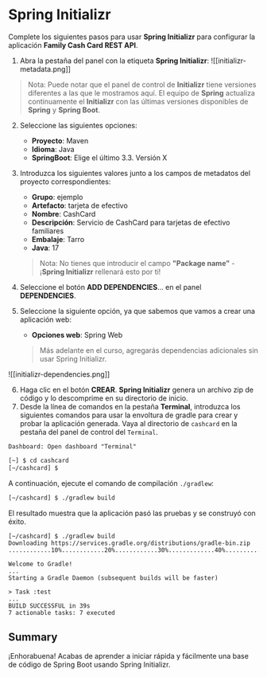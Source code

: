 # Spring Initializr

Complete los siguientes pasos para usar **Spring Initializr** para configurar la aplicación **Family Cash Card REST API**.

1. Abra la pestaña del panel con la etiqueta **Spring Initializr**:
![[initializr-metadata.png]]
> Nota: Puede notar que el panel de control de **Initializr** tiene versiones diferentes a las que le mostramos aquí. El equipo de **Spring** actualiza continuamente el **Initializr** con las últimas versiones disponibles de **Spring** y **Spring Boot**.


2. Seleccione las siguientes opciones:
	- **Proyecto**: Maven
	- **Idioma**: Java
	- **SpringBoot**: Elige el último 3.3. Versión X

3. Introduzca los siguientes valores junto a los campos de metadatos del proyecto correspondientes:
	- **Grupo**: ejemplo
	- **Artefacto**: tarjeta de efectivo
	- **Nombre**: CashCard
	- **Descripción**: Servicio de CashCard para tarjetas de efectivo familiares
	- **Embalaje**: Tarro
	- **Java**: 17

   > Nota: No tienes que introducir el campo **"Package name"** - ¡**Spring Initializr** rellenará esto por ti!

4. Seleccione el botón **ADD DEPENDENCIES**... en el panel **DEPENDENCIES**.
5. Seleccione la siguiente opción, ya que sabemos que vamos a crear una aplicación web:
	- **Opciones web**: Spring Web

   > Más adelante en el curso, agregarás dependencias adicionales sin usar Spring Initializr.

![[initializr-dependencies.png]]

6. Haga clic en el botón **CREAR**. **Spring Initializr** genera un archivo zip de código y lo descomprime en su directorio de inicio.
8. Desde la línea de comandos en la pestaña **Terminal**, introduzca los siguientes comandos para usar la envoltura de gradle para crear y probar la aplicación generada.
Vaya al directorio de `cashcard` en la pestaña del panel de control del `Terminal`.

`Dashboard: Open dashboard "Terminal"`
```bash
[~] $ cd cashcard 
[~/cashcard] $
```

A continuación, ejecute el comando de compilación `./gradlew`:
```bash
[~/cashcard] $ ./gradlew build
```

El resultado muestra que la aplicación pasó las pruebas y se construyó con éxito.
```
[~/cashcard] $ ./gradlew build
Downloading https://services.gradle.org/distributions/gradle-bin.zip
............10%............20%............30%.............40%............50%............60%............70%.............80%............90%............100%

Welcome to Gradle!
...
Starting a Gradle Daemon (subsequent builds will be faster)

> Task :test
...
BUILD SUCCESSFUL in 39s
7 actionable tasks: 7 executed
```

## Summary

¡Enhorabuena! Acabas de aprender a iniciar rápida y fácilmente una base de código de Spring Boot usando Spring Initializr.
